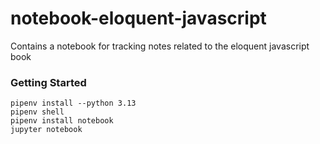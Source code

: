 # notebook-eloquent-javascript
Contains a notebook for tracking notes related to the eloquent javascript book

### Getting Started
```
pipenv install --python 3.13
pipenv shell
pipenv install notebook
jupyter notebook
```
